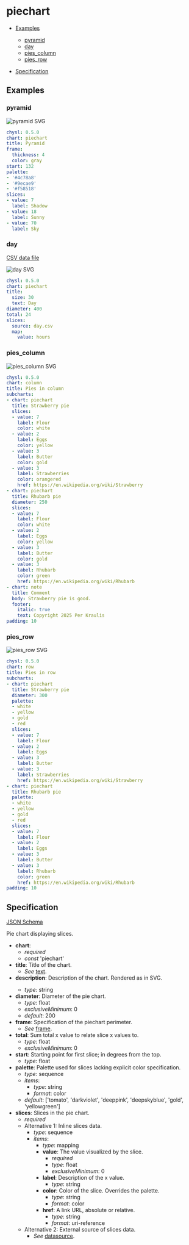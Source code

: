 # piechart

- [Examples](#examples)
  - [pyramid](#pyramid)
  - [day](#day)
  - [pies_column](#pies_column)
  - [pies_row](#pies_row)

- [Specification](#specification)

## Examples

### pyramid

![pyramid SVG](pyramid.svg)

```yaml
chysl: 0.5.0
chart: piechart
title: Pyramid
frame:
  thickness: 4
  color: gray
start: 132
palette:
- '#4c78a8'
- '#9ecae9'
- '#f58518'
slices:
- value: 7
  label: Shadow
- value: 18
  label: Sunny
- value: 70
  label: Sky
```
### day

[CSV data file](day.csv)

![day SVG](day.svg)

```yaml
chysl: 0.5.0
chart: piechart
title:
  size: 30
  text: Day
diameter: 400
total: 24
slices:
  source: day.csv
  map:
    value: hours
```
### pies_column

![pies_column SVG](pies_column.svg)

```yaml
chysl: 0.5.0
chart: column
title: Pies in column
subcharts:
- chart: piechart
  title: Strawberry pie
  slices:
  - value: 7
    label: Flour
    color: white
  - value: 2
    label: Eggs
    color: yellow
  - value: 3
    label: Butter
    color: gold
  - value: 3
    label: Strawberries
    color: orangered
    href: https://en.wikipedia.org/wiki/Strawberry
- chart: piechart
  title: Rhubarb pie
  diameter: 250
  slices:
  - value: 7
    label: Flour
    color: white
  - value: 2
    label: Eggs
    color: yellow
  - value: 3
    label: Butter
    color: gold
  - value: 3
    label: Rhubarb
    color: green
    href: https://en.wikipedia.org/wiki/Rhubarb
- chart: note
  title: Comment
  body: Strawberry pie is good.
  footer:
    italic: true
    text: Copyright 2025 Per Kraulis
padding: 10
```
### pies_row

![pies_row SVG](pies_row.svg)

```yaml
chysl: 0.5.0
chart: row
title: Pies in row
subcharts:
- chart: piechart
  title: Strawberry pie
  diameter: 300
  palette:
  - white
  - yellow
  - gold
  - red
  slices:
  - value: 7
    label: Flour
  - value: 2
    label: Eggs
  - value: 3
    label: Butter
  - value: 3
    label: Strawberries
    href: https://en.wikipedia.org/wiki/Strawberry
- chart: piechart
  title: Rhubarb pie
  palette:
  - white
  - yellow
  - gold
  - red
  slices:
  - value: 7
    label: Flour
  - value: 2
    label: Eggs
  - value: 3
    label: Butter
  - value: 3
    label: Rhubarb
    color: green
    href: https://en.wikipedia.org/wiki/Rhubarb
padding: 10
```
## Specification

[JSON Schema](piechart.md)

Pie chart displaying slices.

- **chart**:
  - *required*
  - *const* 'piechart'
- **title**: Title of the chart.
  - *See* [text](schema_defs.md#text).
- **description**: Description of the chart. Rendered as <desc> in SVG.
  - *type*: string
- **diameter**: Diameter of the pie chart.
  - *type*: float
  - *exclusiveMinimum*: 0
  - *default*: 200
- **frame**: Specification of the piechart perimeter.
  - *See* [frame](schema_defs.md#frame).
- **total**: Sum total x value to relate slice x values to.
  - *type*: float
  - *exclusiveMinimum*: 0
- **start**: Starting point for first slice; in degrees from the top.
  - *type*: float
- **palette**: Palette used for slices lacking explicit color specification.
  - *type*: sequence
  - *items*:
    - *type*: string
    - *format*: color
  - *default*: ['tomato', 'darkviolet', 'deeppink', 'deepskyblue', 'gold', 'yellowgreen']
- **slices**: Slices in the pie chart.
  - *required*
  - Alternative 1: Inline slices data.
    - *type*: sequence
    - *items*:
      - *type*: mapping
      - **value**: The value visualized by the slice.
        - *required*
        - *type*: float
        - *exclusiveMinimum*: 0
      - **label**: Description of the x value.
        - *type*: string
      - **color**: Color of the slice. Overrides the palette.
        - *type*: string
        - *format*: color
      - **href**: A link URL, absolute or relative.
        - *type*: string
        - *format*: uri-reference
  - Alternative 2: External source of slices data.
    - *See* [datasource](schema_defs.md#datasource).

